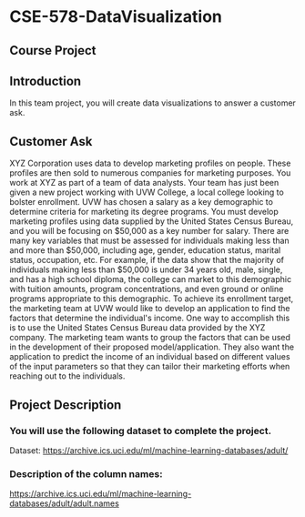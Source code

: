 # CSE-578-DataVisualization
## Course Project
## Introduction
In this team project, you will create data visualizations to answer a customer ask.
## Customer Ask
XYZ Corporation uses data to develop marketing profiles on people. These profiles are then
sold to numerous companies for marketing purposes. You work at XYZ as part of a team of data
analysts. Your team has just been given a new project working with UVW College, a local
college looking to bolster enrollment. UVW has chosen a salary as a key demographic to
determine criteria for marketing its degree programs. You must develop marketing profiles using
data supplied by the United States Census Bureau, and you will be focusing on $50,000 as a
key number for salary. There are many key variables that must be assessed for individuals
making less than and more than $50,000, including age, gender, education status, marital
status, occupation, etc.
For example, if the data show that the majority of individuals making less than $50,000 is under
34 years old, male, single, and has a high school diploma, the college can market to this
demographic with tuition amounts, program concentrations, and even ground or online
programs appropriate to this demographic.
To achieve its enrollment target, the marketing team at UVW would like to develop an
application to find the factors that determine the individual's income. One way to accomplish this
is to use the United States Census Bureau data provided by the XYZ company. The marketing
team wants to group the factors that can be used in the development of their proposed
model/application. They also want the application to predict the income of an individual based
on different values of the input parameters so that they can tailor their marketing efforts when
reaching out to the individuals.
## Project Description
### You will use the following dataset to complete the project.
Dataset: https://archive.ics.uci.edu/ml/machine-learning-databases/adult/
### Description of the column names:
https://archive.ics.uci.edu/ml/machine-learning-databases/adult/adult.names
